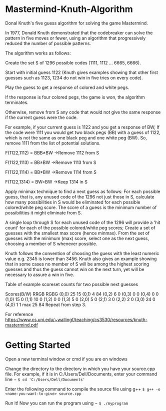 # Mastermind-Knuth-Algorithm
Donal Knuth's five guess algorithm for solving the game Mastermind.

In 1977, Donald Knuth demonstrated that the codebreaker can solve the pattern in five moves or fewer, using an algorithm that progressively reduced the number of possible patterns.

The algorithm works as follows:

Create the set S of 1296 possible codes (1111, 1112 ... 6665, 6666).

Start with initial guess 1122 (Knuth gives examples showing that other first guesses such as 1123, 1234 do not win in five tries on every code).

Play the guess to get a response of colored and white pegs.

If the response is four colored pegs, the game is won, the algorithm terminates.

Otherwise, remove from S any code that would not give the same response if the current guess were the code.

For example, if your current guess is 1122 and you get a response of BW;
If the code were 1111 you would get two black pegs (BB) with a guess of 1122, which is not the same as one black peg and one white peg (BW). So, remove 1111 from the list of potential solutions.

F(1122,1112) = BBB≠BW →Remove 1112 from S

F(1122,1113) = BB≠BW →Remove 1113 from S

F(1122,1114) = BB≠BW →Remove 1114 from S

F(1122,1314) = BW=BW →Keep 1314 in S


Apply minimax technique to find a next guess as follows:
For each possible guess, that is, any unused code of the 1296 not just those in S, calculate how many possibilities in S would be eliminated for each possible colored/white peg score. The score of a guess is the minimum number of possibilities it might eliminate from S.

A single loop through S for each unused code of the 1296 will provide a 'hit count' for each of the possible colored/white peg scores; Create a set of guesses with the smallest max score (hence minmax).
From the set of guesses with the minimum (max) score, select one as the next guess, choosing a member of S whenever possible.

Knuth follows the convention of choosing the guess with the least numeric value e.g. 2345 is lower than 3456. Knuth also gives an example showing that in some cases no member of S will be among the highest scoring guesses and thus the guess cannot win on the next turn, yet will be necessary to assure a win in five.

Table of example scoreset counts for two possible next guesses

Scores(B/W)	RRGB	RGBG
(0,0)	25	15
(0,1)	4	84
(0,2)	6	0
(0,3)	0	0
(0,4)	0	0
(1,0)	15	0
(1,1)	10	0
(1,2)	0	0
(1,3)	5	0
(2,0)	5	0
(2,1)	3	0
(2,2)	2	0
(3,0)	24	0
(4,0)	1	1
max	25	84
Repeat from step 3.

For reference https://www.cs.uni.edu/~wallingf/teaching/cs3530/resources/knuth-mastermind.pdf

# Getting Started
Open a new terminal window or cmd if you are on windows

Change the directory to the directory in which you have your source.cpp file. For example, if it is in C:/Users/Dell/Documents, enter your command line −
`$ cd 'C:/Users/Dell/Documents'`

Enter the following command to compile the source file using g++
`$ g++ -o <name-you-want-to-give> source.cpp`

Run it! Now you can run the program using −
`$ ./myprogram`
